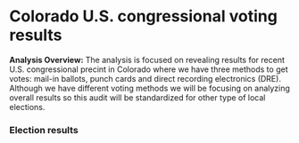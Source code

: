 # **Colorado U.S. congressional voting results**

**Analysis Overview:** The analysis is focused on revealing results for recent U.S. congressional precint in Colorado where we have three methods to get votes: mail-in ballots, punch cards and direct recording electronics (DRE). Although we have different voting methods we will be focusing on analyzing overall results so this audit will be standardized for other type of local elections.

### Election results





